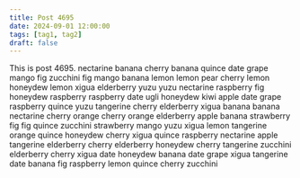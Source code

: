 ```yaml
---
title: Post 4695
date: 2024-09-01 12:00:00
tags: [tag1, tag2]
draft: false
---
```

This is post 4695.
nectarine
banana
cherry
banana
quince
date
grape
mango
fig
zucchini
fig
mango
banana
lemon
lemon
pear
cherry
lemon
honeydew
lemon
xigua
elderberry
yuzu
yuzu
nectarine
raspberry
fig
honeydew
raspberry
raspberry
date
ugli
honeydew
kiwi
apple
date
grape
raspberry
quince
yuzu
tangerine
cherry
elderberry
xigua
banana
banana
nectarine
cherry
orange
cherry
orange
elderberry
apple
banana
strawberry
fig
fig
quince
zucchini
strawberry
mango
yuzu
xigua
lemon
tangerine
orange
quince
honeydew
cherry
xigua
quince
raspberry
nectarine
apple
tangerine
elderberry
cherry
elderberry
honeydew
cherry
tangerine
zucchini
elderberry
cherry
xigua
date
honeydew
banana
date
grape
xigua
tangerine
date
banana
fig
raspberry
lemon
quince
cherry
zucchini
